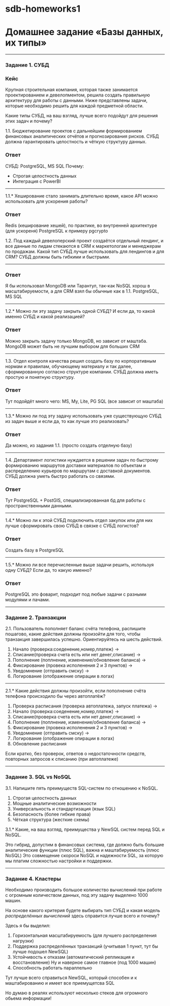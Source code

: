 # sdb-homeworks1

# Домашнее задание «Базы данных, их типы»

---

### Задание 1. СУБД

### Кейс
Крупная строительная компания, которая также занимается проектированием и девелопментом, решила создать 
правильную архитектуру для работы с данными. Ниже представлены задачи, которые необходимо решить для
каждой предметной области. 

Какие типы СУБД, на ваш взгляд, лучше всего подойдут для решения этих задач и почему? 
 
1.1. Бюджетирование проектов с дальнейшим формированием финансовых аналитических отчётов и прогнозирования рисков.
СУБД должна гарантировать целостность и чёткую структуру данных.

### Ответ

СУБД: PostgreSQL, MS SQL
Почему:
- Строгая целостность данных
- Интеграция с PowerBI

___

1.1.* Хеширование стало занимать длительно время, какое API можно использовать для ускорения работы? 

### Ответ

 Redis (кеширование хешей), по практике, во внутренней архитектуре (для ускореня)
 PostgreSQL к примеру pgcrypto

1.2. Под каждый девелоперский проект создаётся отдельный лендинг, и все данные по лидам стекаются в CRM к 
маркетологам и менеджерам по продажам. Какой тип СУБД лучше использовать для лендингов и для CRM? 
СУБД должны быть гибкими и быстрыми.

___

### Ответ

Я бы использовал MongoDB или Тарантул, так-как NoSQL хорош в масштабируемости, а для CRM взял бы обычные как в 1.1. PostgreSQL, MS SQL

___

1.2.* Можно ли эту задачу закрыть одной СУБД? И если да, то какой именно СУБД и какой реализацией?

### Ответ

Можно закрыть задачу только MongoDB, но зависит от маштаба. MongoDB может быть не лучшим выбором для больших CRM

___

1.3. Отдел контроля качества решил создать базу по корпоративным нормам и правилам, обучающему материалу 
и так далее, сформированную согласно структуре компании. СУБД должна иметь простую и понятную структуру.

### Ответ

Тут подойдёт много чего: MS, My, Lite, PG SQL (все зависит от маштаба)

___

1.3.* Можно ли под эту задачу использовать уже существующую СУБД из задач выше и если да, то как лучше это 
реализовать?

### Ответ

Да можно, из задания 1.1. (просто создать отделную базу)

___

1.4. Департамент логистики нуждается в решении задач по быстрому формированию маршрутов доставки материалов 
по объектам и распределению курьеров по маршрутам с доставкой документов. СУБД должна уметь быстро работать
со связями.

### Ответ

Тут PostgreSQL + PostGIS, специализированная бд для работы с пространственными данными.

___

1.4.* Можно ли к этой СУБД подключить отдел закупок или для них лучше сформировать свою СУБД в связке с СУБД 
логистов?

### Ответ

Создать базу в PostgreSQL

___

1.5.* Можно ли все перечисленные выше задачи решить, используя одну СУБД? Если да, то какую именно?

### Ответ

PostgreSQL это фоварит, подходит под любые задачи с разными модулями и пачами.

---

### Задание 2. Транзакции

2.1. Пользователь пополняет баланс счёта телефона, распишите пошагово, какие действия должны произойти для того, чтобы 
транзакция завершилась успешно. Ориентируйтесь на шесть действий.

1. Начало (проверка:соеденение,номер,платеж) -> 
2. Списание(проверка счета есть или нет денег,списание) ->
3. Пополнение (поплнение, изменение/обновление баланса) ->
4. Фиксирование (провека исполенения 2 и 3 пунктов) ->
5. Уведомнение (отправить смску) ->
6. Логирование (отображение опирации в логах)

___

2.1.* Какие действия должны произойти, если пополнение счёта телефона происходило бы через автоплатёж?

1. Проверка расписания (проверка автоплатежа, запуск платежа) ->
2. Начало (проверка:соеденение,номер,платеж) -> 
3. Списание(проверка счета есть или нет денег,списание) ->
4. Пополнение (поплнение, изменение/обновление баланса) ->
5. Фиксирование (провека исполенения 2 и 3 пунктов) ->
6. Уведомнение (отправить смску) ->
7. Логирование (отображение опирации в логах)
8. Обновление расписания

Если кратко, без проверок, ответов о недостаточности средств, повторных запросов к списанию (при автоплатеже)

---

### Задание 3. SQL vs NoSQL

3.1. Напишите пять преимуществ SQL-систем по отношению к NoSQL. 

1. Строгая целостность данных
2. Мощные аналитические возможности
3. Универсальность и стандартизация (язык SQL)
4. Безопасность (более гибкие права)
5. Чёткая структура (жесткие схемы)


3.1.* Какие, на ваш взгляд, преимущества у NewSQL систем перед SQL и NoSQL.

Это гибрид, допустим в финансовых система, где должно быть большие аналитические функции (плюс SQL), важна и маштабируемость (плюс NoSQL)
Это совмещение скороси NoSQL и надежности SQL, за которую мы платим сложностью настройки и поддержки.

---

### Задание 4. Кластеры

Необходимо производить большое количество вычислений при работе с огромным количеством данных, под эту задачу 
выделено 1000 машин. 

На основе какого критерия будете выбирать тип СУБД и какая модель *распределённых вычислений* 
здесь справится лучше всего и почему?

Здесь я бы выделил:

1. Горизонтальная масштабируемость (для лучшего распределения нагрузки)
2. Поддержка распределённых транзакций (учитывая 1 пункт, тут бы лучше подошел NewSQL)
3. Устойчивость к отказам (автоматический репликация и восстановление)
Ну и наверное самое главное (под 1000 машин)
4. Способность работать параллельно

Тут лучше всего справиться NewSQL, который способен и к маштабированию и имеет все приемущетсва SQL

Но думаю в реалях используют несколько стеков для огромного обьема информации!